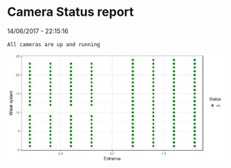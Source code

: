 Camera Status report
================
14/06/2017 - 22:15:16

    All cameras are up and running

![](camreport_files/figure-markdown_github/unnamed-chunk-2-1.png)
